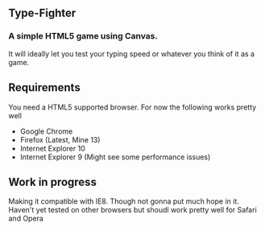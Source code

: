 ## Type-Fighter
### A simple HTML5 game using Canvas.

It will ideally let you test your typing speed or whatever you think of it as a game.

## Requirements

You need a HTML5 supported browser. For now the following works pretty well

- Google Chrome
- Firefox (Latest, Mine 13)
- Internet Explorer 10
- Internet Explorer 9 (Might see some performance issues)

## Work in progress

Making it compatible with IE8. Though not gonna put much hope in it.
Haven't yet tested on other browsers but shoudl work pretty well for Safari and Opera